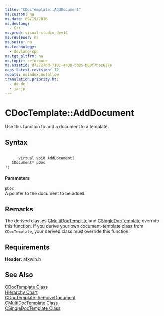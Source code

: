 ```yaml
---
title: "CDocTemplate::AddDocument"
ms.custom: na
ms.date: 09/19/2016
ms.devlang: 
  - C++
ms.prod: visual-studio-dev14
ms.reviewer: na
ms.suite: na
ms.technology: 
  - devlang-cpp
ms.tgt_pltfrm: na
ms.topic: reference
ms.assetid: d72727dd-7101-4a38-bb25-b00f7bec637e
caps.latest.revision: 12
robots: noindex,nofollow
translation.priority.ht: 
  - de-de
  - ja-jp
---
```

# CDocTemplate::AddDocument
Use this function to add a document to a template.  
  
## Syntax  
  
```  
  
      virtual void AddDocument(  
   CDocument* pDoc   
);  
```  
  
#### Parameters  
 `pDoc`  
 A pointer to the document to be added.  
  
## Remarks  
 The derived classes [CMultiDocTemplate](../vs140/CMultiDocTemplate-Class.md) and [CSingleDocTemplate](../vs140/CSingleDocTemplate-Class.md) override this function. If you derive your own document-template class from `CDocTemplate`, your derived class must override this function.  
  
## Requirements  
 **Header:** afxwin.h  
  
## See Also  
 [CDocTemplate Class](../vs140/CDocTemplate-Class.md)   
 [Hierarchy Chart](../vs140/Hierarchy-Chart.md)   
 [CDocTemplate::RemoveDocument](../vs140/CDocTemplate--RemoveDocument.md)   
 [CMultiDocTemplate Class](../vs140/CMultiDocTemplate-Class.md)   
 [CSingleDocTemplate Class](../vs140/CSingleDocTemplate-Class.md)